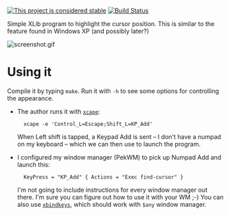 [![This project is considered stable](https://img.shields.io/badge/Status-stable-green.svg)](https://arp242.net/status/stable)
[![Build Status](https://travis-ci.org/Carpetsmoker/find-cursor.svg?branch=master)](https://travis-ci.org/Carpetsmoker/find-cursor)

Simple XLib program to highlight the cursor position. This is similar to the
feature found in Windows XP (and possibly later?)

![screenshot.gif](https://raw.githubusercontent.com/Carpetsmoker/find-cursor/master/screenshot.gif)

Using it
========
Compile it by typing `make`. Run it with `-h` to see some options for
controlling the appearance.

- The author runs it with [`xcape`][xcape]:

		xcape -e 'Control_L=Escape;Shift_L=KP_Add'  

	When Left shift is tapped, a Keypad Add is sent – I don't have a numpad on my
	keyboard – which we can then use to launch the program.

- I configured my window manager (PekWM) to pick up Numpad Add and launch this:

		KeyPress = "KP_Add" { Actions = "Exec find-cursor" }

	I'm not going to include instructions for every window manager out there.
	I'm sure you can figure out how to use it with your WM ;-) You can also use
	[`xbindkeys`](xbindkeys), which should work with `$any` window manager.

[xcape]: https://github.com/alols/xcape
[xbindkeys]: http://www.nongnu.org/xbindkeys/xbindkeys.html
